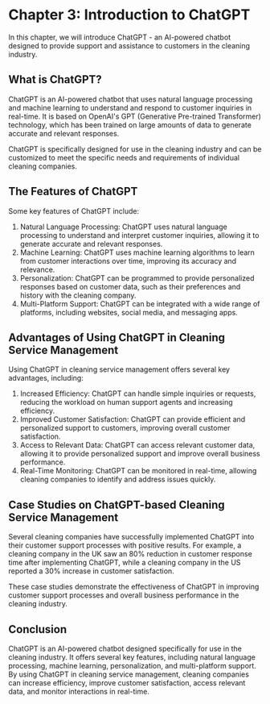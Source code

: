 Chapter 3: Introduction to ChatGPT
==================================

In this chapter, we will introduce ChatGPT - an AI-powered chatbot designed to provide support and assistance to customers in the cleaning industry.

What is ChatGPT?
----------------

ChatGPT is an AI-powered chatbot that uses natural language processing and machine learning to understand and respond to customer inquiries in real-time. It is based on OpenAI's GPT (Generative Pre-trained Transformer) technology, which has been trained on large amounts of data to generate accurate and relevant responses.

ChatGPT is specifically designed for use in the cleaning industry and can be customized to meet the specific needs and requirements of individual cleaning companies.

The Features of ChatGPT
-----------------------

Some key features of ChatGPT include:

1. Natural Language Processing: ChatGPT uses natural language processing to understand and interpret customer inquiries, allowing it to generate accurate and relevant responses.
2. Machine Learning: ChatGPT uses machine learning algorithms to learn from customer interactions over time, improving its accuracy and relevance.
3. Personalization: ChatGPT can be programmed to provide personalized responses based on customer data, such as their preferences and history with the cleaning company.
4. Multi-Platform Support: ChatGPT can be integrated with a wide range of platforms, including websites, social media, and messaging apps.

Advantages of Using ChatGPT in Cleaning Service Management
----------------------------------------------------------

Using ChatGPT in cleaning service management offers several key advantages, including:

1. Increased Efficiency: ChatGPT can handle simple inquiries or requests, reducing the workload on human support agents and increasing efficiency.
2. Improved Customer Satisfaction: ChatGPT can provide efficient and personalized support to customers, improving overall customer satisfaction.
3. Access to Relevant Data: ChatGPT can access relevant customer data, allowing it to provide personalized support and improve overall business performance.
4. Real-Time Monitoring: ChatGPT can be monitored in real-time, allowing cleaning companies to identify and address issues quickly.

Case Studies on ChatGPT-based Cleaning Service Management
---------------------------------------------------------

Several cleaning companies have successfully implemented ChatGPT into their customer support processes with positive results. For example, a cleaning company in the UK saw an 80% reduction in customer response time after implementing ChatGPT, while a cleaning company in the US reported a 30% increase in customer satisfaction.

These case studies demonstrate the effectiveness of ChatGPT in improving customer support processes and overall business performance in the cleaning industry.

Conclusion
----------

ChatGPT is an AI-powered chatbot designed specifically for use in the cleaning industry. It offers several key features, including natural language processing, machine learning, personalization, and multi-platform support. By using ChatGPT in cleaning service management, cleaning companies can increase efficiency, improve customer satisfaction, access relevant data, and monitor interactions in real-time.
